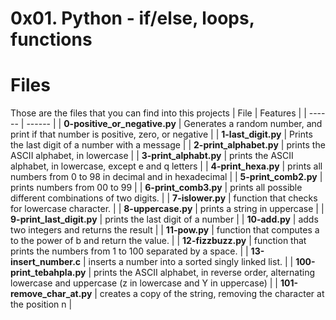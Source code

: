 # 0x01. Python - if/else, loops, functions

# Files
Those are the files that you can find into this projects
| File | Features |
| ------ | ------ |
| **0-positive_or_negative.py** | Generates a random number, and print if that number is positive, zero, or negative |
| **1-last_digit.py** | Prints the last digit of a number with a message |
| **2-print_alphabet.py** | prints the ASCII alphabet, in lowercase |
| **3-print_alphabt.py** | prints the ASCII alphabet, in lowercase, except e and q letters |
| **4-print_hexa.py** | prints all numbers from 0 to 98 in decimal and in hexadecimal |
| **5-print_comb2.py** | prints numbers from 00 to 99 |
| **6-print_comb3.py** | prints all possible different combinations of two digits. |
| **7-islower.py** | function that checks for lowercase character. |
| **8-uppercase.py** | prints a string in uppercase |
| **9-print_last_digit.py** | prints the last digit of a number |
| **10-add.py** | adds two integers and returns the result |
| **11-pow.py** | function that computes a to the power of b and return the value. |
| **12-fizzbuzz.py** | function that prints the numbers from 1 to 100 separated by a space. |
| **13-insert_number.c** | inserts a number into a sorted singly linked list. |
| **100-print_tebahpla.py** | prints the ASCII alphabet, in reverse order, alternating lowercase and uppercase (z in lowercase and Y in uppercase) |
| **101-remove_char_at.py** | creates a copy of the string, removing the character at the position n |